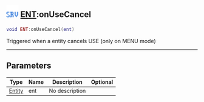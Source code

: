## <img src="../../.gitbook/assets/server.png" width="32" height="32" /> [ENT](../ent/README.md):onUseCancel

```lua
void ENT:onUseCancel(ent)
```

Triggered when a entity cancels USE (only on MENU mode)

-----------------
## Parameters

| Type   | Name | Description | Optional |
| ------ | ---- | ----------- | -------: |
| [Entity](../entity/README.md) | ent | No description |  |
